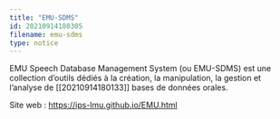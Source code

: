 ```yaml
---
title: "EMU-SDMS"
id: 20210914180305
filename: emu-sdms
type: notice
---
```


EMU Speech Database Management System (ou EMU-SDMS) est une collection d’outils dédiés à la création, la manipulation, la gestion et l’analyse de [[20210914180133]] bases de données orales.

Site web : <https://ips-lmu.github.io/EMU.html>

